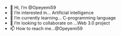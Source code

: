 - 👋 Hi, I’m @Opeyemi59
- 👀 I’m interested in... Artificial intelligence 
- 🌱 I’m currently learning... C-programming language 
- 💞️ I’m looking to collaborate on ...Web 3.0 project 
- 📫 How to reach me...@Opeyemi59 

<!---
Opeyemi59/Opeyemi59 is a ✨ special ✨ repository because its `README.md` (this file) appears on your GitHub profile.
You can click the Preview link to take a look at your changes.
--->
